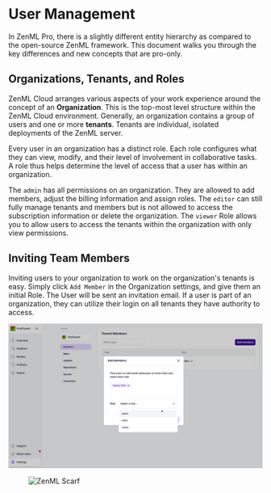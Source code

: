 # User Management

In ZenML Pro, there is a slightly different entity hierarchy as compared to the open-source ZenML
framework. This document walks you through the key differences and new concepts that are pro-only.

## Organizations, Tenants, and Roles

ZenML Cloud arranges various aspects of your work experience around the concept
of an **Organization**. This is the top-most level structure within the ZenML
Cloud environment. Generally, an organization contains a group of users and one
or more **tenants**. Tenants are individual, isolated deployments of the ZenML server.

Every user in an organization has a distinct role. Each role configures what
they can view, modify, and their level of involvement in collaborative tasks. A
role thus helps determine the level of access that a user has within an
organization.

The `admin` has all permissions on an organization. They are allowed to add
members, adjust the billing information and assign roles. The `editor` can still
fully manage tenants and members but is not allowed to access the subscription
information or delete the organization. The `viewer` Role allows you to allow
users to access the tenants within the organization with only view permissions.

## Inviting Team Members

Inviting users to your organization to work on the organization's tenants is
easy. Simply click `Add Member` in the Organization settings, and give them an
initial Role. The User will be sent an invitation email. If a user is part of an
organization, they can utilize their login on all tenants they have authority to
access.

![Image showing invite flow](../../.gitbook/assets/cloud-user-invite-flow.png)

<!-- For scarf -->
<figure><img alt="ZenML Scarf" referrerpolicy="no-referrer-when-downgrade" src="https://static.scarf.sh/a.png?x-pxid=f0b4f458-0a54-4fcd-aa95-d5ee424815bc" /></figure>


